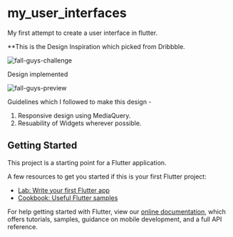 # my_user_interfaces

My first attempt to create a user interface in flutter.


**This is the Design Inspiration which picked from Dribbble.

![fall-guys-challenge](https://user-images.githubusercontent.com/34833761/95182618-7d3bb380-07e2-11eb-8cca-8ab30fcbd1fd.JPG)

Design implemented

![fall-guys-preview](https://user-images.githubusercontent.com/34833761/95183084-179bf700-07e3-11eb-9f95-8a4c402829da.gif)






Guidelines which I followed to make this design - 

1) Responsive design using MediaQuery.
2) Resuability of Widgets wherever possible.


## Getting Started

This project is a starting point for a Flutter application.

A few resources to get you started if this is your first Flutter project:

- [Lab: Write your first Flutter app](https://flutter.dev/docs/get-started/codelab)
- [Cookbook: Useful Flutter samples](https://flutter.dev/docs/cookbook)

For help getting started with Flutter, view our
[online documentation](https://flutter.dev/docs), which offers tutorials,
samples, guidance on mobile development, and a full API reference.
